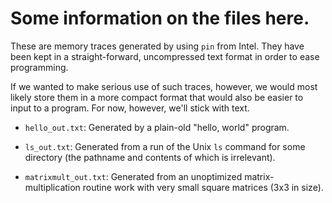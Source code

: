
# Some information on the files here.

These are memory traces generated by using `pin` from Intel. They have
been kept in a straight-forward, uncompressed text format in order to
ease programming.

If we wanted to make serious use of such traces, however, we would
most likely store them in a more compact format that would also be
easier to input to a program. For now, however, we'll stick with text.

* `hello_out.txt`: Generated by a plain-old "hello, world"
  program.

* `ls_out.txt`: Generated from a run of the Unix `ls` command for some
  directory (the pathname and contents of which is irrelevant).

* `matrixmult_out.txt`: Generated from an unoptimized
  matrix-multiplication routine work with very small square matrices
  (3x3 in size).
